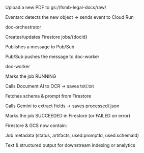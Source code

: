 Upload a new PDF to gs://fsmb-legal-docs/raw/

Eventarc detects the new object → sends event to Cloud Run

doc-orchestrator

Creates/updates Firestore jobs/{docId}

Publishes a message to Pub/Sub

Pub/Sub pushes the message to doc-worker

doc-worker

Marks the job RUNNING

Calls Document AI to OCR → saves txt/<docId>.txt

Fetches schema & prompt from Firestore

Calls Gemini to extract fields → saves processed/<docId>.json

Marks the job SUCCEEDED in Firestore (or FAILED on error)

Firestore & GCS now contain:

Job metadata (status, artifacts, used.promptId, used.schemaId)

Text & structured output for downstream indexing or analytics
